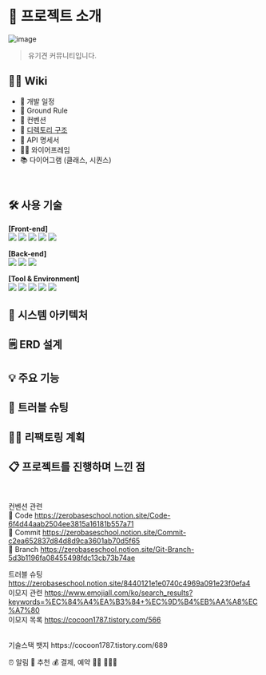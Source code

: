 # 📝 프로젝트 소개

![image](https://github.com/akgkfk3/SesacAnimal/assets/55624470/ab7d94c8-9762-4f82-9aca-2554ea141ae0)

> 유기견 커뮤니티입니다.
> 


## 💁‍♂️ Wiki

- 📅 개발 일정
- 📌 Ground Rule
- 🤙 컨벤션
- 📁 [디렉토리 구조](https://github.com/akgkfk3/mockCoinInvestment/wiki/%EB%94%94%EB%A0%89%ED%86%A0%EB%A6%AC-%EA%B5%AC%EC%A1%B0)
- 📜 API 명세서
- 🧑‍🎨 와이어프레임
- 📚 다이어그램 (클래스, 시퀀스)



<br/>

## 🛠 사용 기술
<b>[Front-end]</b>
<br/>
<img src="https://img.shields.io/badge/html5-E34F26?style=for-the-badge&logo=html5&logoColor=white"> 
<img src="https://img.shields.io/badge/css-1572B6?style=for-the-badge&logo=css3&logoColor=white">
<img src="https://img.shields.io/badge/javascript-F7DF1E?style=for-the-badge&logo=javascript&logoColor=black">
<img src="https://img.shields.io/badge/react-61DAFB?style=for-the-badge&logo=react&logoColor=black">
<img src="https://img.shields.io/badge/fontawesome-339AF0?style=for-the-badge&logo=fontawesome&logoColor=white">

<b>[Back-end]</b>
<br/>
<img src="https://img.shields.io/badge/java-007396?style=for-the-badge&logo=java&logoColor=white">
<img src="https://img.shields.io/badge/mysql-4479A1?style=for-the-badge&logo=mysql&logoColor=white">
<img src="https://img.shields.io/badge/springboot-6DB33F?style=for-the-badge&logo=springboot&logoColor=white">


<b>[Tool & Environment]</b>
<br/>
<img src="https://img.shields.io/badge/git-F05032?style=for-the-badge&logo=git&logoColor=white">
<img src="https://img.shields.io/badge/github-181717?style=for-the-badge&logo=github&logoColor=white">
<img src="https://img.shields.io/badge/gradle-02303A?style=for-the-badge&logo=gradle&logoColor=white">
<img src="https://img.shields.io/badge/linux-FCC624?style=for-the-badge&logo=linux&logoColor=black">
<img src="https://camo.githubusercontent.com/3f0e26b0951bab845a1bb9a7198ecca0da272e462921b6edd85879f3673b6927/68747470733a2f2f696d672e736869656c64732e696f2f62616467652f506f73746d616e2d4646364333373f7374796c653d666f722d7468652d6261646765266c6f676f3d706f73746d616e266c6f676f436f6c6f723d7768697465">
     

## 🔨 시스템 아키텍처


## 🗒️ ERD 설계


## 💡 주요 기능


## 🌟 트러블 슈팅


## 👩‍💻 리팩토링 계획

## 📋 프로젝트를 진행하며 느낀 점



<br/>

컨벤션 관련
<br/>
🔡 Code         https://zerobaseschool.notion.site/Code-6f4d44aab2504ee3815a16181b557a71
<br/>
📌 Commit       https://zerobaseschool.notion.site/Commit-c2ea652837d84d8d9ca3601ab70d5f65
<br/>
🌿 Branch       https://zerobaseschool.notion.site/Git-Branch-5d3b1196fa08455498fdc13cb73b74ae
<br/>

트러블 슈팅      https://zerobaseschool.notion.site/8440121e1e0740c4969a091e23f0efa4
<br/>
이모지 관련      https://www.emojiall.com/ko/search_results?keywords=%EC%84%A4%EA%B3%84+%EC%9D%B4%EB%AA%A8%EC%A7%80
<br/>
이모지 목록      https://cocoon1787.tistory.com/566

<br/>
기술스택 뱃지     https://cocoon1787.tistory.com/689
<br/>

⏰ 알림
🔮 추천
💰 결제, 예약
👩‍👧
🗽🗼🕌

